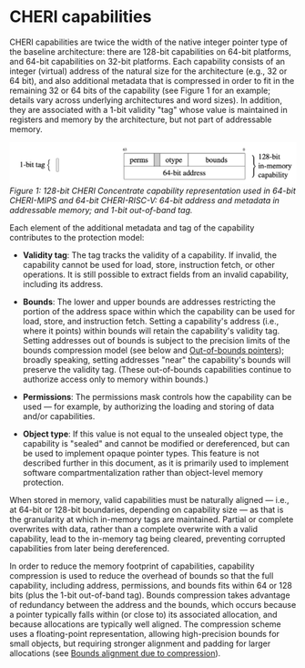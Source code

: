 # CHERI capabilities

<!--
\begin{figure}[b]
\hspace{2.5cm}
% Tag
\begin{subfigure}[t!]{0.1\textwidth}
\begin{bytefield}[bitwidth=3pt]{1}
% \bitheader[endianness=big]{~,~} \\
\begin{leftwordgroup}{1-bit tag}
\bitbox{1}{}
\end{leftwordgroup}
\end{bytefield}
\end{subfigure}
% Capability
\begin{subfigure}[t!]{0.1\textwidth}
\begin{bytefield}[bitwidth=3pt]{64}
\bitheader[endianness=big]{0,63} \\
\begin{rightwordgroup}{128-bit \\ in-memory \\ capability}
\bitbox{16}{perms} & \bitbox{3}{\color{lightgray}\rule{\width}{\height}} & \bitbox{15}{otype} & \bitbox{30}{bounds} \\
\bitbox[lrb]{64}{64-bit~address}
\end{rightwordgroup}
\end{bytefield}
\end{subfigure}
\caption{128-bit CHERI Concentrate capability representation used in
  64-bit CHERI-MIPS and 64-bit CHERI-RISC-V: 64-bit address
  and metadata in addressable memory; and 1-bit out-of-band tag.}
\label{figure:cheri-capability-representation}
\end{figure}
-->

CHERI capabilities are twice the width of the native integer pointer type of
the baseline architecture: there are 128-bit capabilities on 64-bit platforms,
and 64-bit capabilities on 32-bit platforms.
Each capability consists of an integer (virtual) address of the natural size for
the architecture (e.g., 32 or 64 bit), and also additional metadata that is
compressed in order to fit in the remaining 32 or 64 bits of the capability
(see Figure 1 for an example; details
vary across underlying architectures and word sizes).
In addition, they are associated with a 1-bit validity "tag" whose value is
maintained in registers and memory by the architecture, but not part of
addressable memory.

![CHERI capability format illustration](capability-format.jpg)
*Figure 1: 128-bit CHERI Concentrate capability representation used in 64-bit CHERI-MIPS and 64-bit CHERI-RISC-V: 64-bit address and metadata in addressable memory; and 1-bit out-of-band tag.*

Each element of the additional metadata and tag of the capability contributes
to the protection model:


* **Validity tag**: The tag tracks the validity of a capability.
  If invalid, the capability cannot be used for load, store, instruction
  fetch, or other operations.
  It is still possible to extract fields from an invalid capability,
  including its address.

* **Bounds**: The lower and upper bounds are addresses restricting the
  portion of the address space within which the capability can be used for
  load, store, and instruction fetch.
  Setting a capability's address (i.e., where it points) within
  bounds will retain the capability's validity tag.  Setting addresses out of
  bounds is subject to the precision limits of the bounds compression model
  (see below and [Out-of-bounds pointers](../impact/out-of-bounds-pointers.html)); broadly speaking, setting addresses "near"
  the capability's bounds will preserve the validity tag.  (These out-of-bounds
  capabilities continue to authorize access only to memory within bounds.)

* **Permissions**: The permissions mask controls how the capability can be
  used &mdash; for example, by authorizing the loading and storing of data and/or
  capabilities.

* **Object type**: If this value is not equal to the unsealed object type, the capability is "sealed" and
  cannot be modified or dereferenced, but can be used to implement opaque
  pointer types.
  This feature is not described further in this document, as it is primarily
  used to implement software compartmentalization rather than object-level
  memory protection.

When stored in memory, valid capabilities must be naturally aligned &mdash; i.e.,
at 64-bit or 128-bit boundaries, depending on capability size &mdash; as that is
the granularity at which in-memory tags are maintained.
Partial or complete overwrites with data, rather than a complete overwrite
with a valid capability, lead to the in-memory tag being cleared, preventing
corrupted capabilities from later being dereferenced.

In order to reduce the memory footprint of capabilities, capability
compression is used to reduce the overhead of bounds so that the full
capability, including address, permissions, and bounds fits within 64 or
128 bits (plus the 1-bit out-of-band tag).
Bounds compression takes advantage of redundancy between the address
and the bounds, which occurs because a pointer typically falls within (or
close to) its associated allocation, and because allocations are typically
well aligned.
The compression scheme uses a floating-point representation, allowing high-precision bounds for small
objects, but requiring stronger alignment and padding for larger allocations
(see [Bounds alignment due to compression](../apis/bounds-alignment-due-to-compression.html)).
